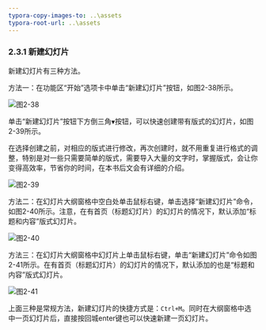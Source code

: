 ```yaml
---
typora-copy-images-to: ..\assets
typora-root-url: ..\assets
---
```


### **2.3.1**  **新建幻灯片**

新建幻灯片有三种方法。

方法一：在功能区“开始”选项卡中单击“新建幻灯片”按钮，如图2-38所示。

![图2-38](/1565862786220.png)

单击“新建幻灯片”按钮下方倒三角`▼`按钮，可以快速创建带有版式的幻灯片，如图2-39所示。

在选择创建之前，对相应的版式进行修改，再次创建时，就不用重复进行格式的调整，特别是对一些只需要简单的版式，需要导入大量的文字时，掌握版式，会让你变得高效率，节省你的时间，在本书后文会有详细的介绍。

![图2-39](/clip_image002-1565862813627.png)

方法二：在幻灯片大纲窗格中空白处单击鼠标右键，单击选择“新建幻灯片”命令，如图2-40所示。注意，在有首页（标题幻灯片）的幻灯片的情况下，默认添加“标题和内容”版式幻灯片。

![图2-40](/clip_image002-1565862833940.png)

方法三：在幻灯片大纲窗格中幻灯片上单击鼠标右键，单击“新建幻灯片”命令如图2-41所示。在有首页（标题幻灯片）的幻灯片的情况下，默认添加的也是“标题和内容”版式幻灯片。

![图2-41](/1565862893535.png)

上面三种是常规方法，新建幻灯片的快捷方式是：`Ctrl+M`。同时在大纲窗格中选中一页幻灯片后，直接按回城enter键也可以快速新建一页幻灯片。

